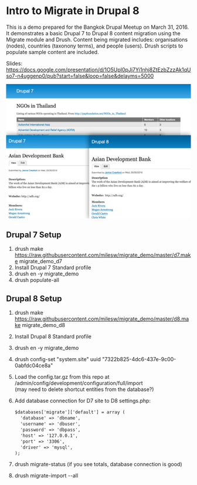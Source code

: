 # Intro to Migrate in Drupal 8

This is a demo prepared for the Bangkok Drupal Meetup on March 31, 2016. It demonstrates a basic Drupal 7 to Drupal 8 content migration using the Migrate module and Drush. Content being migrated includes: organisations (nodes), countries (taxonony terms), and people (users). Drush scripts to populate sample content are included. 

Slides: https://docs.google.com/presentation/d/1O5UpI0pJj7Yi1nhj8ZtEzbZzzAk1qUso7-n4uggenp0/pub?start=false&loop=false&delayms=5000

![Screenshot of demo sites](https://raw.githubusercontent.com/milesw/migrate_demo/images/screenshot.jpg)

## Drupal 7 Setup

1. drush make https://raw.githubusercontent.com/milesw/migrate_demo/master/d7.make migrate_demo_d7
2. Install Drupal 7 Standard profile
3. drush en -y migrate_demo
4. drush populate-all

## Drupal 8 Setup

1. drush make https://raw.githubusercontent.com/milesw/migrate_demo/master/d8.make migrate_demo_d8
2. Install Drupal 8 Standard profile
3. drush en -y migrate_demo
4. drush config-set "system.site" uuid "7322b825-4dc6-437e-9c00-0abfdc04ce8a"
5. Load the config.tar.gz from this repo at /admin/config/development/configuration/full/import  
   (may need to delete shortcut entities from the database?)
6. Add database connection for D7 site to D8 settings.php:
    ```
    $databases['migrate']['default'] = array (
      'database' => 'dbname',
      'username' => 'dbuser',
      'password' => 'dbpass',
      'host' => '127.0.0.1',
      'port' => '3306',
      'driver' => 'mysql',
    );
    ```
    
7. drush migrate-status (if you see totals, database connection is good)
8. drush migrate-import --all
        
